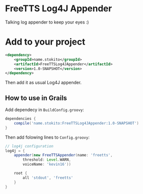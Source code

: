# FreeTTS Log4J Appender

Talking log appender to keep your eyes :)

# Add to your project
```xml
<dependency>
    <groupId>name.stokito</groupId>
    <artifactId>FreeTTSLog4JAppender</artifactId>
    <version>1.0-SNAPSHOT</version>
</dependency>
```

Then add it as usual Log4J appender.

## How to use in Grails
Add dependecy in `BuildConfig.groovy`:

```groovy
dependencies {
    compile('name.stokito:FreeTTSLog4JAppender:1.0-SNAPSHOT')
}
```

Then add folowing lines to `Config.groovy`:

```groovy
// log4j configuration
log4j = {
    appender(new FreeTTSAppender(name: 'freetts', 
        threshold: Level.WARN,
        voiceName: 'kevin16'))

    root {
        all 'stdout', 'freetts'
    }
}
```

